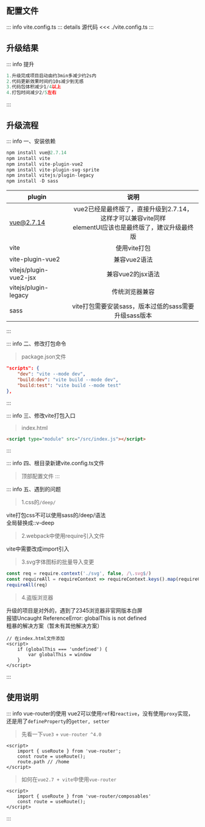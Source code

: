 <c-title title="Vue2项目打包方式webpack升级vite" />

## 配置文件

::: info vite.config.ts
::: details 源代码
<<< ./vite.config.ts
:::

## 升级结果

::: info 提升
```js
1.升级完成项目启动由约3min多减少约2s内
2.代码更新效果时间约10s减少到无感
3.代码包体积减少1/4以上
4.打包时间减少2/5左右
```
:::

## 升级流程

::: info 一、安装依赖
```js
npm install vue@2.7.14
npm install vite
npm install vite-plugin-vue2
npm install vite-plugin-svg-sprite
npm install vitejs/plugin-legacy
npm install -D sass
```

| plugin        | 说明  |
| ------------- |:-------------:|
| vue@2.7.14      | vue2已经是最终版了，直接升级到2.7.14，这样才可以兼容vite同样<br />elementUI应该也是最终版了，建议升级最终版 |
| vite     | 使用vite打包 |
| vite-plugin-vue2     | 兼容vue2语法 |
| vitejs/plugin-vue2-jsx     | 兼容vue2的jsx语法 |
| vitejs/plugin-legacy     | 传统浏览器兼容 |
| sass     | vite打包需要安装sass，版本过低的sass需要升级sass版本 |
:::

::: info 二、修改打包命令
> package.json文件
```json
"scripts": {
    "dev": "vite --mode dev",
    "build:dev": "vite build --mode dev",
    "build:test": "vite build --mode test"
},
```
:::

::: info 三、修改vite打包入口
> index.html
```html
<script type="module" src="/src/index.js"></script>
```
:::

::: info 四、根目录新建vite.config.ts文件
> 顶部配置文件
:::

::: info 五、遇到的问题
> 1.css的`/deep/`
<div>vite打包css不可以使用sass的/deep/语法</div>
<div>全局替换成<span class="cp-span">::v-deep</span></div>

> 2.webpack中使用require引入文件
<div>vite中需要改成<span class="cp-span">import</span>引入</div>

> 3.svg字体图标的批量导入变更
```js
const req = require.context('./svg', false, /\.svg$/)
const requireAll = requireContext => requireContext.keys().map(requireContext)
requireAll(req)
```

> 4.盗版浏览器
<div>升级的项目是对外的，遇到了<span class="cp-span">2345浏览器非官网版本</span>白屏</div>
<div>报错<span class="cp-span-warn">Uncaught ReferenceError: globalThis is not defined</span></div>
<div>粗暴的解决方案（暂未有其他解决方案）</div>

```js-vue
// 在index.html文件添加
<script>
    if (globalThis === 'undefined') {
        var globalThis = window
    }
</script>
```
:::


## 使用说明
::: info vue-router的使用
vue2可以使用`ref`和`reactive`，没有使用`proxy`实现，还是用了`defineProperty`的`getter, setter`
> 先看一下`vue3` + `vue-router ^4.0`
```js-vue{2}
<script>
    import { useRoute } from 'vue-router';
    const route = useRoute();
    route.path // /home
</script>
```
> 如何在`vue2.7 + vite`中使用`vue-router`
```js-vue{2}
<script>
    import { useRoute } from 'vue-router/composables'
    const route = useRoute();
</script>
```
:::